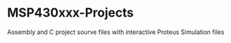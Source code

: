 # MSP430xxx-Projects

Assembly and C project sourve files with interactive Proteus Simulation files
